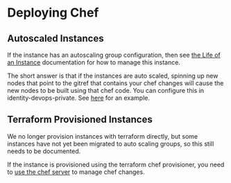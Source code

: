# Deploying Chef

## Autoscaled Instances

If the instance has an autoscaling group configuration, then see [the Life of an
Instance](../life-of-an-instance.md) documentation for how to manage this
instance.

The short answer is that if the instances are auto scaled, spinning up new nodes
that point to the gitref that contains your chef changes will cause the new
nodes to be built using that chef code.  You can configure this in
identity-devops-private.  See
[here](https://github.com/18F/identity-devops-private/blob/35db60058663690bb59eb20a225d63da0313a6bd/env/brody.sh#L46)
for an example.

## Terraform Provisioned Instances

We no longer provision instances with terraform directly, but some instances
have not yet been migrated to auto scaling groups, so this still needs to be
documented.

If the instance is provisioned using the terraform chef provisioner, you need to
[use the chef server](../operations/chef-server.md) to manage chef changes.
